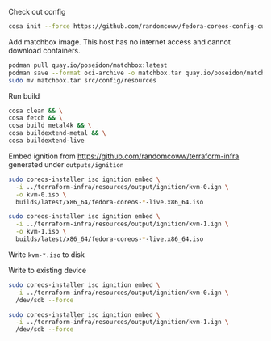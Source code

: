 Check out config
```bash
cosa init --force https://github.com/randomcoww/fedora-coreos-config-custom.git builds/server
```

Add matchbox image. This host has no internet access and cannot download containers.
```bash
podman pull quay.io/poseidon/matchbox:latest
podman save --format oci-archive -o matchbox.tar quay.io/poseidon/matchbox:latest
sudo mv matchbox.tar src/config/resources
```

Run build
```bash
cosa clean && \
cosa fetch && \
cosa build metal4k && \
cosa buildextend-metal && \
cosa buildextend-live
```

Embed ignition from https://github.com/randomcoww/terraform-infra generated under `outputs/ignition`
```bash
sudo coreos-installer iso ignition embed \
  -i ../terraform-infra/resources/output/ignition/kvm-0.ign \
  -o kvm-0.iso \
  builds/latest/x86_64/fedora-coreos-*-live.x86_64.iso

sudo coreos-installer iso ignition embed \
  -i ../terraform-infra/resources/output/ignition/kvm-1.ign \
  -o kvm-1.iso \
  builds/latest/x86_64/fedora-coreos-*-live.x86_64.iso
```
Write `kvm-*.iso` to disk

Write to existing device

```bash
sudo coreos-installer iso ignition embed \
  -i ../terraform-infra/resources/output/ignition/kvm-0.ign \
  /dev/sdb --force

sudo coreos-installer iso ignition embed \
  -i ../terraform-infra/resources/output/ignition/kvm-1.ign \
  /dev/sdb --force
```
